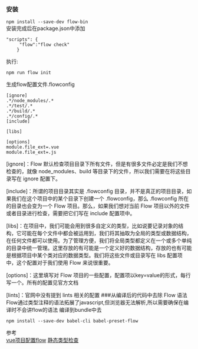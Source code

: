 ### 安装
```npm install --save-dev flow-bin```<br>
安装完成后在package.json中添加
```
"scripts": {
     "flow":"flow check"
    }
```
执行:
```
npm run flow init
```
生成flow配置文件.flowconfig
```$xslt
[ignore]
.*/node_modules/.*
.*/test/.*
.*/build/.*
.*/config/.*
[include]

[libs]

[options]
module.file_ext=.vue 
module.file_ext=.js
```
[ignore]：Flow 默认检查项目目录下所有文件，但是有很多文件必定是我们不想检查的，就像 node_modules、build 等目录下的文件，所以我们需要在将这些目录写在 ignore 配置下。

[include]：所谓的项目目录其实是 .flowconfig 目录，并不是真正的项目目录，如果我们在这个项目中的某个目录下创建一个 .flowconfig，那么 .flowconfig 所在的目录也会变为一个 Flow 项目。那么，如果我们想对当前 Flow 项目以外的文件或者目录进行检查，需要把它们写在 include 配置项中。

[libs]：在项目中，我们可能会用到很多自定义的类型，比如说要记录对象的结构，它可能在每个文件中都会被运用到，我们将其抽取为全局的类型或数据结构，在任何文件都可以使用。为了管理方便，我们将全局类型都定义在一个或多个单纯的目录中统一管理。这里存放的有可能是一个定义好的数据结构，存放的也有可能是根据项目中某个类对应的数据类型。我们将这些文件或目录写在 libs 配置项中，这个配置对于我们使用 Flow 来说很重要。

[options]：这里填写对 Flow 项目的一些配置，配置项以key=value的形式，每行写一个。所有的配置见官方文档

[lints]：官网中没有提到 lints 相关的配置
###从编译后的代码中去除 Flow 语法
Flow通过类型注释的语法拓展了javascript,但浏览器无法解析,所以需要确保在编译时不会讲flow的语法
编译到bundle中去
```$xslt
npm install --save-dev babel-cli babel-preset-flow
```

参考<br>
[vue项目配置flow](https://www.yht7.com/news/31458)
[静态类型检查](https://zh-hans.reactjs.org/docs/static-type-checking.html)
